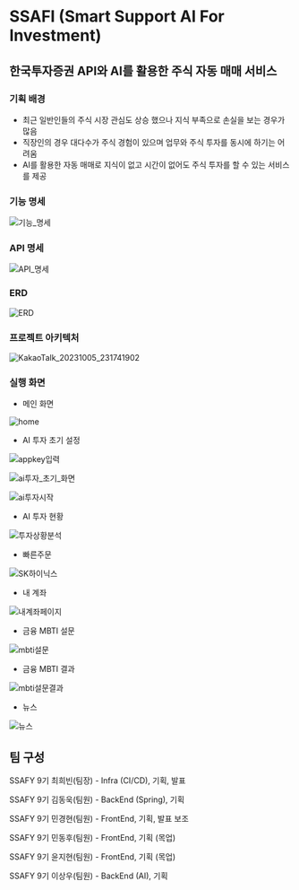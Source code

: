 # SSAFI (Smart Support AI For Investment)

## 한국투자증권 API와 AI를 활용한 주식 자동 매매 서비스

### 기획 배경

- 최근 일반인들의 주식 시장 관심도 상승 했으나 지식 부족으로 손실을 보는 경우가 많음
- 직장인의 경우 대다수가 주식 경험이 있으며 업무와 주식 투자를 동시에 하기는 어려움
- AI를 활용한 자동 매매로 지식이 없고 시간이 없어도 주식 투자를 할 수 있는 서비스를 제공

### 기능 명세

![기능_명세](./images/기능_명세.PNG)

### API 명세

![API_명세](./images/API_명세.PNG)

### ERD

![ERD](./images/ERD.PNG)

### 프로젝트 아키텍처

![KakaoTalk_20231005_231741902](./images/아키텍쳐.png)

### 실행 화면

- 메인 화면

![home](./images/home.png)

- AI 투자 초기 설정

![appkey입력](./images/appkey입력.png)

![ai투자_초기_화면](./images/ai투자_초기_화면.png)

![ai투자시작](./images/ai투자시작.png)

- AI 투자 현황

![투자상황분석](./images/투자상황분석.png)

- 빠른주문

![SK하이닉스](./images/SK하이닉스.PNG)

- 내 계좌

![내계좌페이지](./images/내계좌페이지.PNG)

- 금융 MBTI 설문

![mbti설문](./images/mbti설문.png)

- 금융 MBTI 결과

![mbti설문결과](./images/mbti설문결과.png)

- 뉴스

![뉴스](./images/뉴스.png)

## 팀 구성

SSAFY 9기 최희빈(팀장) - Infra (CI/CD), 기획, 발표

SSAFY 9기 김동욱(팀원) - BackEnd (Spring), 기획

SSAFY 9기 민경현(팀원) - FrontEnd, 기획, 발표 보조

SSAFY 9기 민동후(팀원) - FrontEnd, 기획 (목업)

SSAFY 9기 윤지현(팀원) - FrontEnd, 기획 (목업)

SSAFY 9기 이상우(팀원) - BackEnd (AI), 기획
